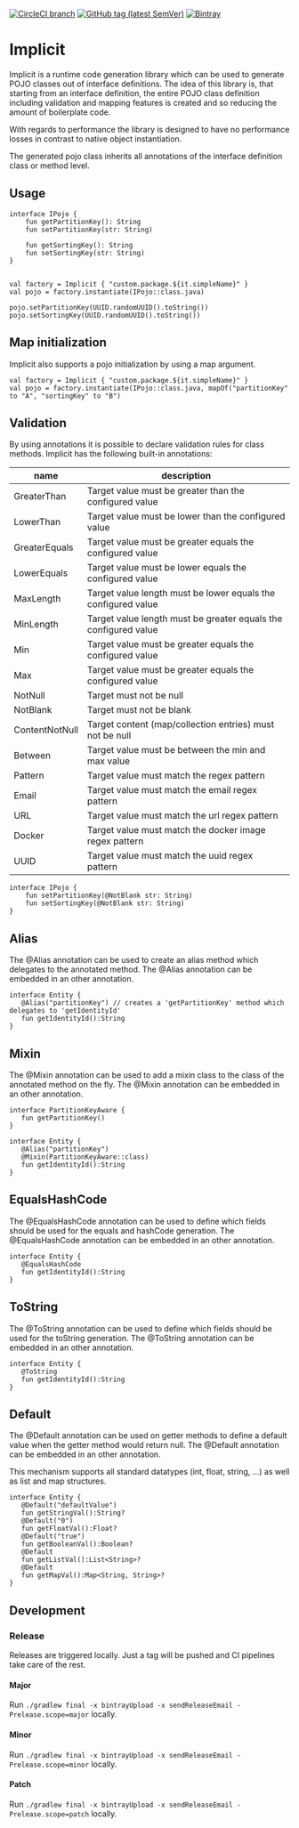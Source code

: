 [![CircleCI branch](https://img.shields.io/circleci/project/github/leftshiftone/implicit/master.svg?style=flat-square)](https://circleci.com/gh/leftshiftone/implicit)
[![GitHub tag (latest SemVer)](https://img.shields.io/github/tag/leftshiftone/implicit.svg?style=flat-square)](https://github.com/leftshiftone/implicit/tags)
[![Bintray](https://img.shields.io/badge/dynamic/json.svg?label=bintray&query=name&style=flat-square&url=https%3A%2F%2Fapi.bintray.com%2Fpackages%2Fleftshiftone%2Fimplicit%2Fone.leftshift.implicit.implicit%2Fversions%2F_latest)](https://bintray.com/leftshiftone/implicit/one.leftshift.implicit.implicit/_latestVersion)


# Implicit

Implicit is a runtime code generation library which can be used to generate POJO classes out of interface definitions.
The idea of this library is, that starting from an interface definition, the entire POJO class definition including
validation and mapping features is created and so reducing the amount of boilerplate code.

With regards to performance the library is designed to have no performance losses in contrast to native object
instantiation.

The generated pojo class inherits all annotations of the interface definition class or method level.

## Usage
````
interface IPojo {
    fun getPartitionKey(): String
    fun setPartitionKey(str: String)

    fun getSortingKey(): String
    fun setSortingKey(str: String)
}


val factory = Implicit { "custom.package.${it.simpleName}" }
val pojo = factory.instantiate(IPojo::class.java)

pojo.setPartitionKey(UUID.randomUUID().toString())
pojo.setSortingKey(UUID.randomUUID().toString())
````

## Map initialization
Implicit also supports a pojo initialization by using a map argument.

````
val factory = Implicit { "custom.package.${it.simpleName}" }
val pojo = factory.instantiate(IPojo::class.java, mapOf("partitionKey" to "A", "sortingKey" to "B")
````

## Validation
By using annotations it is possible to declare validation rules for class methods.
Implicit has the following built-in annotations:

| name           | description                                                     |
|----------------|-----------------------------------------------------------------|        
| GreaterThan    | Target value must be greater than the configured value          |
| LowerThan      | Target value must be lower than the configured value            |
| GreaterEquals  | Target value must be greater equals the configured value        |
| LowerEquals    | Target value must be lower equals the configured value          |
| MaxLength      | Target value length must be lower equals the configured value   |
| MinLength      | Target value length must be greater equals the configured value |
| Min            | Target value must be greater equals the configured value        |
| Max            | Target value must be greater equals the configured value        |
| NotNull        | Target must not be null                                         |
| NotBlank       | Target must not be blank                                        |
| ContentNotNull | Target content (map/collection entries) must not be null        |
| Between        | Target value must be between the min and max value              |
| Pattern        | Target value must match the regex pattern                       |
| Email          | Target value must match the email regex pattern                 |
| URL            | Target value must match the url regex pattern                   |
| Docker         | Target value must match the docker image regex pattern          |
| UUID           | Target value must match the uuid regex pattern          |

````
interface IPojo {
    fun setPartitionKey(@NotBlank str: String)
    fun setSortingKey(@NotBlank str: String)
}
````

## Alias
The @Alias annotation can be used to create an alias method which delegates to the annotated method.
The @Alias annotation can be embedded in an other annotation.

````
interface Entity {
   @Alias("partitionKey") // creates a 'getPartitionKey' method which delegates to 'getIdentityId'
   fun getIdentityId():String
}
````

## Mixin
The @Mixin annotation can be used to add a mixin class to the class of the annotated method on the fly.
The @Mixin annotation can be embedded in an other annotation.

````
interface PartitionKeyAware {
   fun getPartitionKey()
}

interface Entity {
   @Alias("partitionKey")
   @Mixin(PartitionKeyAware::class)
   fun getIdentityId():String
}
````

## EqualsHashCode
The @EqualsHashCode annotation can be used to define which fields should be used for the equals and hashCode generation.
The @EqualsHashCode annotation can be embedded in an other annotation.

````
interface Entity {
   @EqualsHashCode
   fun getIdentityId():String
}
````


## ToString
The @ToString annotation can be used to define which fields should be used for the toString generation.
The @ToString annotation can be embedded in an other annotation.

````
interface Entity {
   @ToString
   fun getIdentityId():String
}
````

## Default
The @Default annotation can be used on getter methods to define a default value when the getter method would return null.
The @Default annotation can be embedded in an other annotation.

This mechanism supports all standard datatypes (int, float, string, ...) as well as
list and map structures.

````
interface Entity {
   @Default("defaultValue")
   fun getStringVal():String?
   @Default("0")
   fun getFloatVal():Float?
   @Default("true")
   fun getBooleanVal():Boolean?
   @Default
   fun getListVal():List<String>?
   @Default
   fun getMapVal():Map<String, String>?
}
````


## Development

### Release
Releases are triggered locally. Just a tag will be pushed and CI pipelines take care of the rest.

#### Major
Run `./gradlew final -x bintrayUpload -x sendReleaseEmail -Prelease.scope=major` locally.

#### Minor
Run `./gradlew final -x bintrayUpload -x sendReleaseEmail -Prelease.scope=minor` locally.

#### Patch
Run `./gradlew final -x bintrayUpload -x sendReleaseEmail -Prelease.scope=patch` locally.
